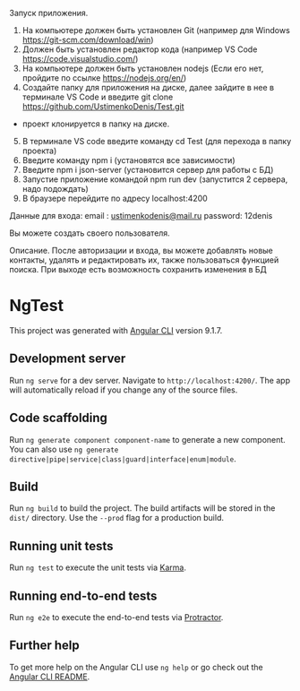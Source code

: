 Запуск приложения.
1. На компьютере должен быть установлен Git (например для Windows https://git-scm.com/download/win)
2. Должен быть установлен редактор кода (например VS Code https://code.visualstudio.com/)
3. На компьютере должен быть установлен nodejs (Если его нет, пройдите по ссылке https://nodejs.org/en/)
4. Создайте папку для приложения на диске, далее зайдите в нее в терминале VS Code и введите 
    git clone https://github.com/UstimenkoDenis/Test.git   
  - проект клонируется в папку на диске.
5. В терминале VS code введите команду cd Test  (для перехода в папку проекта)
6. Введите команду npm i  (установятся все зависимости)
7. Введите npm i json-server (установится сервер для работы с БД)
8. Запустие приложение командой npm run dev  (запустится 2 сервера, надо подождать)
9. В браузере перейдите по адресу localhost:4200


Данные для входа:
           email : ustimenkodenis@mail.ru
           password: 12denis

Вы можете создать своего пользователя.

Описание.
  После авторизации и входа, вы можете добавлять новые контакты, удалять и редактировать их,
  также пользоваться функцией поиска.
  При выходе есть возможность сохранить изменения в БД












# NgTest

This project was generated with [Angular CLI](https://github.com/angular/angular-cli) version 9.1.7.

## Development server

Run `ng serve` for a dev server. Navigate to `http://localhost:4200/`. The app will automatically reload if you change any of the source files.

## Code scaffolding

Run `ng generate component component-name` to generate a new component. You can also use `ng generate directive|pipe|service|class|guard|interface|enum|module`.

## Build

Run `ng build` to build the project. The build artifacts will be stored in the `dist/` directory. Use the `--prod` flag for a production build.

## Running unit tests

Run `ng test` to execute the unit tests via [Karma](https://karma-runner.github.io).

## Running end-to-end tests

Run `ng e2e` to execute the end-to-end tests via [Protractor](http://www.protractortest.org/).

## Further help

To get more help on the Angular CLI use `ng help` or go check out the [Angular CLI README](https://github.com/angular/angular-cli/blob/master/README.md).
